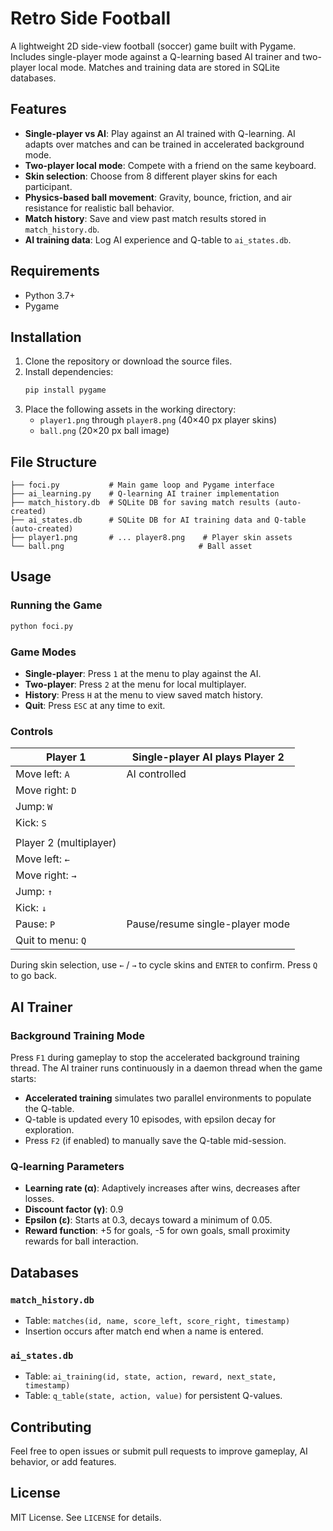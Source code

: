 # Retro Side Football

A lightweight 2D side-view football (soccer) game built with Pygame. Includes single-player mode against a Q-learning based AI trainer and two-player local mode. Matches and training data are stored in SQLite databases.

## Features

- **Single-player vs AI**: Play against an AI trained with Q-learning. AI adapts over matches and can be trained in accelerated background mode.
- **Two-player local mode**: Compete with a friend on the same keyboard.
- **Skin selection**: Choose from 8 different player skins for each participant.
- **Physics-based ball movement**: Gravity, bounce, friction, and air resistance for realistic ball behavior.
- **Match history**: Save and view past match results stored in `match_history.db`.
- **AI training data**: Log AI experience and Q-table to `ai_states.db`.

## Requirements

- Python 3.7+
- Pygame

## Installation

1. Clone the repository or download the source files.
2. Install dependencies:
   ```bash
   pip install pygame
   ```
3. Place the following assets in the working directory:
   - `player1.png` through `player8.png` (40×40 px player skins)
   - `ball.png` (20×20 px ball image)

## File Structure

```
├── foci.py           # Main game loop and Pygame interface
├── ai_learning.py    # Q-learning AI trainer implementation
├── match_history.db  # SQLite DB for saving match results (auto-created)
├── ai_states.db      # SQLite DB for AI training data and Q-table (auto-created)
├── player1.png       # ... player8.png    # Player skin assets
└── ball.png                              # Ball asset
```

## Usage

### Running the Game

```bash
python foci.py
```

### Game Modes

- **Single-player**: Press `1` at the menu to play against the AI.
- **Two-player**: Press `2` at the menu for local multiplayer.
- **History**: Press `H` at the menu to view saved match history.
- **Quit**: Press `ESC` at any time to exit.

### Controls

| Player 1              | Single-player AI plays Player 2 |
|-----------------------|---------------------------------|
| Move left: `A`       | AI controlled                   |
| Move right: `D`      |                                 |
| Jump: `W`            |                                 |
| Kick: `S`            |                                 |
|                       |                                 |
| Player 2 (multiplayer)|                                 |
| Move left: `←`       |                                 |
| Move right: `→`      |                                 |
| Jump: `↑`            |                                 |
| Kick: `↓`            |                                 |
| Pause: `P`           | Pause/resume single-player mode |
| Quit to menu: `Q`    |                                 |

During skin selection, use `←` / `→` to cycle skins and `ENTER` to confirm. Press `Q` to go back.

## AI Trainer

### Background Training Mode

Press `F1` during gameplay to stop the accelerated background training thread. The AI trainer runs continuously in a daemon thread when the game starts:

- **Accelerated training** simulates two parallel environments to populate the Q-table.
- Q-table is updated every 10 episodes, with epsilon decay for exploration.
- Press `F2` (if enabled) to manually save the Q-table mid-session.

### Q-learning Parameters

- **Learning rate (α)**: Adaptively increases after wins, decreases after losses.
- **Discount factor (γ)**: 0.9
- **Epsilon (ε)**: Starts at 0.3, decays toward a minimum of 0.05.
- **Reward function**: +5 for goals, -5 for own goals, small proximity rewards for ball interaction.

## Databases

### `match_history.db`

- Table: `matches(id, name, score_left, score_right, timestamp)`
- Inser­tion occurs after match end when a name is entered.

### `ai_states.db`

- Table: `ai_training(id, state, action, reward, next_state, timestamp)`
- Table: `q_table(state, action, value)` for persistent Q-values.

## Contributing

Feel free to open issues or submit pull requests to improve gameplay, AI behavior, or add features.

## License

MIT License. See `LICENSE` for details.

